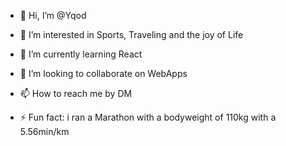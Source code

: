 - 👋 Hi, I’m @Yqod
- 👀 I’m interested in Sports, Traveling and the joy of Life
- 🌱 I’m currently learning React
- 💞️ I’m looking to collaborate on WebApps
- 📫 How to reach me by DM

- ⚡ Fun fact: i ran a Marathon with a bodyweight of 110kg with a 5.56min/km

<!---
Yqod/Yqod is a ✨ special ✨ repository because its `README.md` (this file) appears on your GitHub profile.
You can click the Preview link to take a look at your changes.
--->
